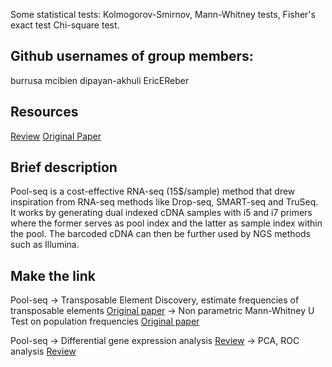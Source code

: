 Some statistical tests: Kolmogorov-Smirnov, Mann-Whitney tests, Fisher's exact test Chi-square test.

## Github usernames of group members:

burrusa
mcibien
dipayan-akhuli
EricEReber

## Resources

[Review](https://bmcgenomics.biomedcentral.com/articles/10.1186/s12864-020-6478-3#Fig1)
[Original Paper](https://journals.plos.org/plosgenetics/article?id=10.1371/journal.pgen.1002487#s4)


## Brief description
Pool-seq is a cost-effective RNA-seq (15$/sample) method that drew inspiration from RNA-seq methods like Drop-seq, SMART-seq and TruSeq. It works by generating dual indexed cDNA samples with i5 and i7 primers where the former serves as pool index and the latter as sample index within the pool. The barcoded cDNA can then be further used by NGS methods such as Illumina.

## Make the link
Pool-seq -> Transposable Element Discovery, estimate frequencies of transposable elements [Original paper](https://journals.plos.org/plosgenetics/article?id=10.1371/journal.pgen.1002487#s4) -> Non parametric Mann-Whitney U Test on population frequencies [Original paper](https://journals.plos.org/plosgenetics/article?id=10.1371/journal.pgen.1002487#s4)

Pool-seq -> Differential gene expression analysis [Review](https://bmcgenomics.biomedcentral.com/articles/10.1186/s12864-020-6478-3#Fig1) -> PCA, ROC analysis [Review](https://bmcgenomics.biomedcentral.com/articles/10.1186/s12864-020-6478-3#Fig1)


